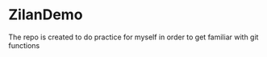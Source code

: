 # ZilanDemo
The repo is created to do practice for myself in order to get familiar with git functions

